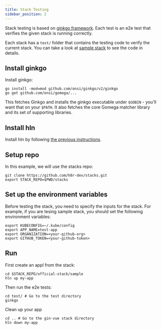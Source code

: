 ```yaml
---
title: Stack Testing
sidebar_position: 2
---
```


Stack testing is based on [ginkgo framework](https://onsi.github.io/ginkgo/).
Each test is an e2e test that verifies the given stack is running correctly.

Each stack has a `test/` folder that contains the testing code to verify the current stack.
You can take a look at [sample stack](https://github.com/h8r-dev/stacks/tree/main/official-stack/sample) to see the code in details.

## Install ginkgo

Install ginkgo:

```shell
go install -mod=mod github.com/onsi/ginkgo/v2/ginkgo
go get github.com/onsi/gomega/...
```

This fetches Ginkgo and installs the ginkgo executable under `$GOBIN` - you'll want that on your `$PATH`. It also fetches the core Gomega matcher library and its set of supporting libraries.

## Install hln

Install hln by following [the previous instructions](/docs/getting_started/installation).

## Setup repo

In this example, we will use the stacks repo:

```shell
git clone https://github.com/h8r-dev/stacks.git
export STACK_REPO=$PWD/stacks
```

## Set up the environment variables

Before testing the stack, you need to specify the inputs for the stack.
For example, if you are tesing sample stack, you should set the following environment variables:

```shell
export KUBECONFIG=~/.kube/config
export APP_NAME=test-app
export ORGANIZATION=<your-github-org>
export GITHUB_TOKEN=<your-github-token>
```

## Run

First create an appl from the stack:

```shell
cd $STACK_REPO/official-stack/sample
hln up my-app
```

Then run the e2e tests:

```shell
cd test/ # Go to the test directory
ginkgo
```

Clean up your app

```shell
cd .. # Go to the gin-vue stack directory
hln down my-app
```
